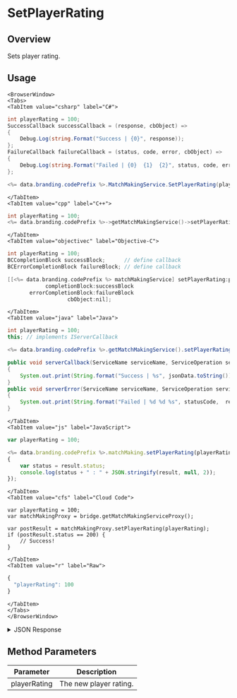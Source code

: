 # SetPlayerRating
## Overview
Sets player rating.

<PartialServop service_name="matchMaking" operation_name="SET_PLAYER_RATING" />

## Usage

```mdx-code-block
<BrowserWindow>
<Tabs>
<TabItem value="csharp" label="C#">
```

```csharp
int playerRating = 100;
SuccessCallback successCallback = (response, cbObject) =>
{
    Debug.Log(string.Format("Success | {0}", response));
};
FailureCallback failureCallback = (status, code, error, cbObject) =>
{
    Debug.Log(string.Format("Failed | {0}  {1}  {2}", status, code, error));
};

<%= data.branding.codePrefix %>.MatchMakingService.SetPlayerRating(playerRating, successCallback, failureCallback);
```

```mdx-code-block
</TabItem>
<TabItem value="cpp" label="C++">
```

```cpp
int playerRating = 100;
<%= data.branding.codePrefix %>->getMatchMakingService()->setPlayerRating(playerRating, this);
```

```mdx-code-block
</TabItem>
<TabItem value="objectivec" label="Objective-C">
```

```objectivec
int playerRating = 100;
BCCompletionBlock successBlock;      // define callback
BCErrorCompletionBlock failureBlock; // define callback

[[<%= data.branding.codePrefix %> matchMakingService] setPlayerRating:playerRating
            completionBlock:successBlock
       errorCompletionBlock:failureBlock
                   cbObject:nil];
```

```mdx-code-block
</TabItem>
<TabItem value="java" label="Java">
```

```java
int playerRating = 100;
this; // implements IServerCallback

<%= data.branding.codePrefix %>.getMatchMakingService().setPlayerRating(playerRating, this);

public void serverCallback(ServiceName serviceName, ServiceOperation serviceOperation, JSONObject jsonData)
{
    System.out.print(String.format("Success | %s", jsonData.toString()));
}
public void serverError(ServiceName serviceName, ServiceOperation serviceOperation, int statusCode, int reasonCode, String jsonError)
{
    System.out.print(String.format("Failed | %d %d %s", statusCode,  reasonCode, jsonError.toString()));
}
```

```mdx-code-block
</TabItem>
<TabItem value="js" label="JavaScript">
```

```javascript
var playerRating = 100;

<%= data.branding.codePrefix %>.matchMaking.setPlayerRating(playerRating, result =>
{
	var status = result.status;
	console.log(status + " : " + JSON.stringify(result, null, 2));
});
```

```mdx-code-block
</TabItem>
<TabItem value="cfs" label="Cloud Code">
```

```cfscript
var playerRating = 100;
var matchMakingProxy = bridge.getMatchMakingServiceProxy();

var postResult = matchMakingProxy.setPlayerRating(playerRating);
if (postResult.status == 200) {
    // Success!
}
```

```mdx-code-block
</TabItem>
<TabItem value="r" label="Raw">
```

```r
{
  "playerRating": 100
}
```

```mdx-code-block
</TabItem>
</Tabs>
</BrowserWindow>
```

<details>
<summary>JSON Response</summary>

```json
{
    "status": 200,
    "data": null
}
```
</details>

## Method Parameters
Parameter | Description
--------- | -----------
playerRating | The new player rating.


